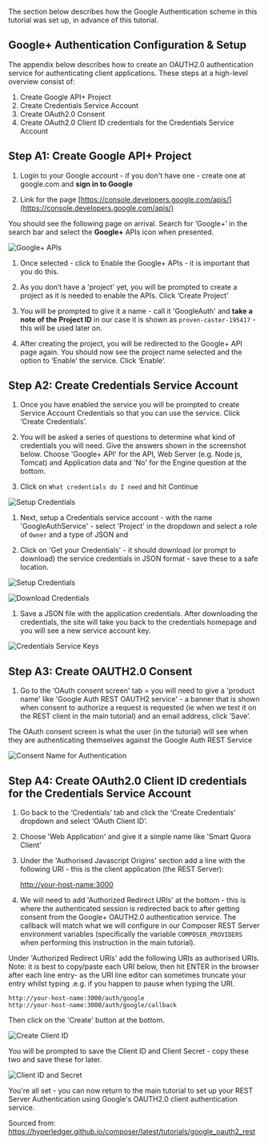  

The section below describes how the Google Authentication scheme in this tutorial was set up, in advance of this tutorial.

Google+ Authentication Configuration & Setup
-------------------------------------------------------

The appendix below describes how to create an OAUTH2.0 authentication service for authenticating client applications. These steps at a high-level overview consist of:

1.  Create Google API+ Project
2.  Create Credentials Service Account
3.  Create OAuth2.0 Consent
4.  Create OAuth2.0 Client ID credentials for the Credentials Service Account

Step A1: Create Google API+ Project
-----------------------------------

1.  Login to your Google account - if you don't have one - create one at google.com and **sign in to Google**
    
2.  Link for the page [https://console.developers.google.com/apis/](https://console.developers.google.com/apis/)
    

You should see the following page on arrival. Search for ‘Google+’ in the search bar and select the **Google+** APIs icon when presented.

![Google+ APIs](images/google/google_apis.png)

1.  Once selected - click to Enable the Google+ APIs - it is important that you do this.
    
2.  As you don’t have a 'project' yet, you will be prompted to create a project as it is needed to enable the APIs. Click ‘Create Project’
    
3.  You will be prompted to give it a name - call it 'GoogleAuth' and **take a note of the Project ID** in our case it is shown as `proven-caster-195417` \- this will be used later on.
    
4.  After creating the project, you will be redirected to the Google+ API page again. You should now see the project name selected and the option to ‘Enable’ the service. Click ‘Enable’.
    

Step A2: Create Credentials Service Account
-------------------------------------------

1.  Once you have enabled the service you will be prompted to create Service Account Credentials so that you can use the service. Click ‘Create Credentials’.
    
2.  You will be asked a series of questions to determine what kind of credentials you will need. Give the answers shown in the screenshot below. Choose 'Google+ API' for the API, Web Server (e.g. Node js, Tomcat) and Application data and 'No' for the Engine question at the bottom.
    
3.  Click on `What credentials do I need` and hit Continue
    

![Setup Credentials](images/google/setup_credentials.png)

1.  Next, setup a Credentials service account - with the name 'GoogleAuthService' - select 'Project' in the dropdown and select a role of `Owner` and a type of JSON and
    
2.  Click on 'Get your Credentials' - it should download (or prompt to download) the service credentials in JSON format - save these to a safe location.
    

![Setup Credentials](images/google/credentials_svc_acc.png)

![Download Credentials](images/google/download-service-creds.png)

1.  Save a JSON file with the application credentials. After downloading the credentials, the site will take you back to the credentials homepage and you will see a new service account key.

![Credentials Service Keys](images/google/credentials-service.png)

Step A3: Create OAUTH2.0 Consent
--------------------------------

1.  Go to the ‘OAuth consent screen' tab = you will need to give a 'product name' like 'Google Auth REST OAUTH2 service' - a banner that is shown when consent to authorize a request is requested (ie when we test it on the REST client in the main tutorial) and an email address, click ‘Save’.

The OAuth consent screen is what the user (in the tutorial) will see when they are authenticating themselves against the Google Auth REST Service

![Consent Name for Authentication](images/google/product-name.png)

Step A4: Create OAuth2.0 Client ID credentials for the Credentials Service Account
----------------------------------------------------------------------------------

1.  Go back to the ‘Credentials’ tab and click the ‘Create Credentials’ dropdown and select ‘OAuth Client ID’.
    
2.  Choose 'Web Application' and give it a simple name like 'Smart Quora Client'
    
3.  Under the 'Authorised Javascript Origins' section add a line with the following URI - this is the client application (the REST Server):
    
    [http://your-host-name:3000](http://your-host-name:3000)
    
4.  We will need to add 'Authorized Redirect URIs' at the bottom - this is where the authenticated session is redirected back to after getting consent from the Google+ OAUTH2.0 authentication service. The callback will match what we will configure in our Composer REST Server environment variables (specifically the variable `COMPOSER_PROVIDERS` when performing this instruction in the main tutorial).
    

Under 'Authorized Redirect URIs' add the following URIs as authorised URIs. Note: it is best to copy/paste each URI below, then hit ENTER in the browser after each line entry- as the URI line editor can sometimes truncate your entry whilst typing .e.g. if you happen to pause when typing the URI.

    http://your-host-name:3000/auth/google
    http://your-host-name:3000/auth/google/callback
    

Then click on the 'Create' button at the bottom.

![Create Client ID](images/google/create_client_id.png)

You will be prompted to save the Client ID and Client Secret - copy these two and save these for later.

![Client ID and Secret](images/google/client-keys.png)

You're all set - you can now return to the main tutorial to set up your REST Server Authentication using Google's OAUTH2.0 client authentication service.

Sourced from: https://hyperledger.github.io/composer/latest/tutorials/google_oauth2_rest
